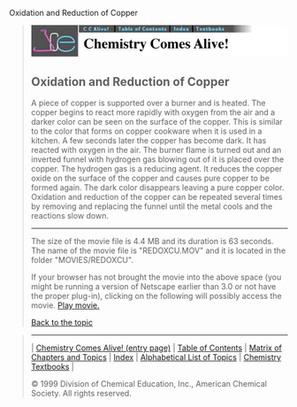 





 Oxidation and Reduction of Copper
 



> ![Chemistry Comes Alive!](ccahead.gif)
> 
> 
> 
> 
> 
> 
> 
> 
> 
> ## Oxidation and Reduction of Copper
> 
> 
> 
> 
> 
> 
> 
> 
>   
> 
> 
> 
> 
> 
>  A piece of copper is supported over a burner and is heated. The copper begins to react more rapidly with oxygen from the air and a darker color can be seen on the surface of the copper. This is similar to the color that forms on copper cookware when it is used in a kitchen. A few seconds later the copper has become dark. It has reacted with oxygen in the air. The burner flame is turned out and an inverted funnel with hydrogen gas blowing out of it is placed over the copper. The hydrogen gas is a reducing agent. It reduces the copper oxide on the surface of the copper and causes pure copper to be formed again. The dark color disappears leaving a pure copper color. Oxidation and reduction of the copper can be repeated several times by removing and replacing the funnel until the metal cools and the reactions slow down.
>  
> 
> 
> 
> 
> ---
> 
> 
>  The size of the movie file is 4.4 MB and its duration is 63 seconds. 
The name of the movie file is "REDOXCU.MOV" 
and it is located in the folder "MOVIES/REDOXCU".
>  
> 
> 
> 
>  If your browser has not brought the movie into the above space
(you might be running a version of Netscape earlier than 3.0 or
not have the proper plug-in), clicking on the following will
possibly access the movie.
>  [Play movie.](../../MOVIES/REDOXCU/REDOXCU.MOV) 
> 
> 
> 
> 
> [Back to the topic](../../MAIN/REDOXCU/PAGE1.HTM)



> ---
> 
> 
>  |
>  [Chemistry Comes Alive! (entry page)](../../INDEX.HTM) 
>  |
>  [Table of Contents](../../CONTENTS.HTM) 
>  |
>  [Matrix of Chapters and Topics](../../MATRIX.HTM) 
>  |
>  [Index](../../WORDS.HTM) 
>  |
>  [Alphabetical List of Topics](../../ALPHATOP.HTM) 
>  |
>  [Chemistry Textbooks](../../BOOKS.HTM) 
>  |
>  
>  © 1999 Division of Chemical Education, Inc.,
American Chemical Society. All rights reserved.





